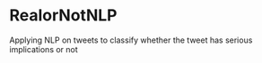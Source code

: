 # RealorNotNLP
Applying NLP on tweets to classify whether the tweet has serious implications or not

